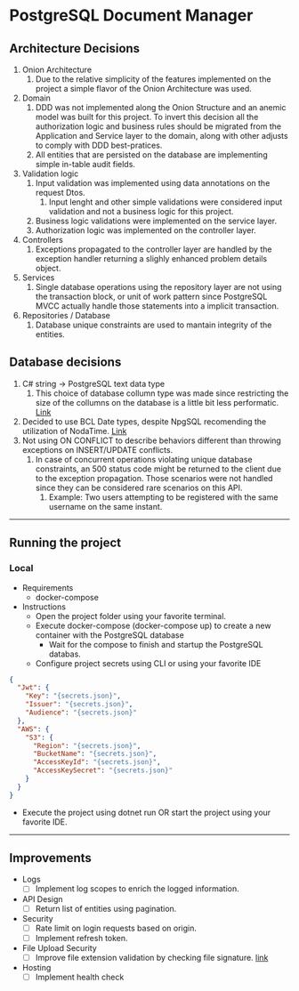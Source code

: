 # PostgreSQL Document Manager


## Architecture Decisions

1. Onion Architecture
	1. Due to the relative simplicity of the features implemented on the project a simple flavor of the Onion Architecture was used.
2. Domain 
	1. DDD was not implemented along the Onion Structure and an anemic model was built for this project. To invert this decision all the authorization logic and business rules should be migrated from the Application and Service layer to the domain, along with other adjusts to comply with DDD best-pratices.
	2. All entities that are persisted on the database are implementing simple in-table audit fields.
3. Validation logic
	1. Input validation was implemented using data annotations on the request Dtos.
		1. Input lenght and other simple validations were considered input validation and not a business logic for this project.
	3. Business logic validations were implemented on the service layer.
	4. Authorization logic was implemented on the controller layer.
4. Controllers
    1. Exceptions propagated to the controller layer are handled by the exception handler returning a slighly enhanced problem details object.
5. Services
	1. Single database operations using the repository layer are not using the transaction block, or unit of work pattern since PostgreSQL MVCC actually handle those statements into a implicit transaction.
6. Repositories / Database
	1. Database unique constraints are used to mantain integrity of the entities. 

## Database decisions

1. C# string -> PostgreSQL text data type
	1. This choice of database collumn type was made since restricting the size of the collumns on the database is a little bit less performatic.
	[Link](https://www.postgresql.org/docs/current/datatype-character.html)
2. Decided to use BCL Date types, despite NpgSQL recomending the utilization of NodaTime. [Link](https://www.npgsql.org/doc/types/nodatime.html?tabs=datasource)
3. Not using ON CONFLICT to describe behaviors different than throwing exceptions on INSERT/UPDATE conflicts.
    1. In case of concurrent operations violating unique database constraints, an 500 status code might be returned to the client due to the exception propagation. Those scenarios were not handled since they can be considered rare scenarios on this API.
		1. Example: Two users attempting to be registered with the same username on the same instant.

---

## Running the project

### Local
 
 - Requirements
	- docker-compose
 - Instructions
    - Open the project folder using your favorite terminal.
	- Execute docker-compose (docker-compose up) to create a new container with the PostgreSQL database
	  - Wait for the compose to finish and startup the PostgreSQL databas.
	- Configure project secrets using CLI or using your favorite IDE

```json
{
  "Jwt": {
    "Key": "{secrets.json}",
    "Issuer": "{secrets.json}",
    "Audience": "{secrets.json}"
  },
  "AWS": {
    "S3": {
      "Region": "{secrets.json}",
      "BucketName": "{secrets.json}",
      "AccessKeyId": "{secrets.json}",
      "AccessKeySecret": "{secrets.json}"
    }
  }
}
```

- Execute the project using dotnet run OR start the project using your favorite IDE.


--- 

## Improvements

- Logs
    - [ ] Implement log scopes to enrich the logged information.
- API Design
	- [ ] Return list of entities using pagination.
- Security
    - [ ] Rate limit on login requests based on origin.
	- [ ] Implement refresh token.
- File Upload Security
	- [ ] Improve file extension validation by checking file signature. [link](https://learn.microsoft.com/en-us/aspnet/core/mvc/models/file-uploads?view=aspnetcore-7.0#file-signature-validation)
- Hosting
    - [ ] Implement health check
